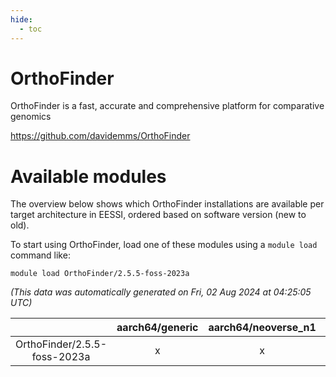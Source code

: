 ```yaml
---
hide:
  - toc
---
```


OrthoFinder
===========


OrthoFinder is a fast, accurate and comprehensive platform for comparative genomics

https://github.com/davidemms/OrthoFinder
# Available modules


The overview below shows which OrthoFinder installations are available per target architecture in EESSI, ordered based on software version (new to old).

To start using OrthoFinder, load one of these modules using a `module load` command like:

```shell
module load OrthoFinder/2.5.5-foss-2023a
```

*(This data was automatically generated on Fri, 02 Aug 2024 at 04:25:05 UTC)*  

| |aarch64/generic|aarch64/neoverse_n1|aarch64/neoverse_v1|x86_64/generic|x86_64/amd/zen2|x86_64/amd/zen3|x86_64/amd/zen4|x86_64/intel/haswell|x86_64/intel/skylake_avx512|
| :---: | :---: | :---: | :---: | :---: | :---: | :---: | :---: | :---: | :---: |
|OrthoFinder/2.5.5-foss-2023a|x|x|x|x|x|x|-|x|x|
